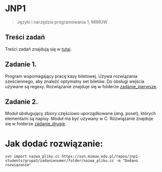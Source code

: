 # JNP1
>Języki i narzędzia programowania 1, MIMUW

## Treści zadań
Treści zadań znajdują się w [tutaj](/commons).

## Zadanie 1.
Program wspomagający pracę kasy biletowej. Używa rozwiązania sześciennego, aby znaleźć optymalny set biletów. Do obsługi wejścia używane są regexy.
Rozwiązanie znajduje się w folderze [zadanie_pierwsze](/zadanie_pierwsze).

## Zadanie 2.
Moduł obsługujący zbiory częściowo uporządkowane (ang. poset), których elementami są napisy. Moduł ma być używany w C.
Rozwiązanie znajduje się w folderze [zadanie_drugie](/zadanie_drugie).


# Jak dodać rozwiązanie:
```
svn import nazwa_pliku.cc https://svn.mimuw.edu.pl/repos/jnp1-students/grupa3/zadanienumer/folder/nazwa_pliku.cc -m "Dodano rozwiązanie"
```
